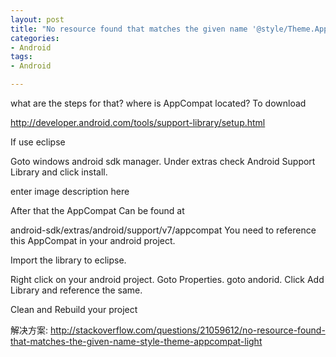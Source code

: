 ```yaml
---
layout: post
title: "No resource found that matches the given name '@style/Theme.AppCompat.Light'"
categories:
- Android
tags:
- Android

---
```


what are the steps for that? where is AppCompat located?
To download

http://developer.android.com/tools/support-library/setup.html

If use eclipse

Goto windows android sdk manager. Under extras check Android Support Library and click install.

enter image description here

After that the AppCompat Can be found at

android-sdk/extras/android/support/v7/appcompat
You need to reference this AppCompat in your android project.

Import the library to eclipse.

Right click on your android project. Goto Properties. goto andorid. Click Add Library and reference the same.

Clean and Rebuild your project

解决方案:
<http://stackoverflow.com/questions/21059612/no-resource-found-that-matches-the-given-name-style-theme-appcompat-light>

